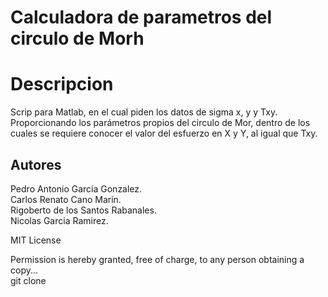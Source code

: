 # Calculadora de parametros del circulo de Morh
#
# Descripcion
Scrip para Matlab, en el cual piden los datos de sigma x, y y Txy. Proporcionando los parámetros propios del circulo de Mor, dentro de los cuales se requiere conocer el valor del esfuerzo en X y Y, al igual que Txy.
## Autores
Pedro Antonio Garcia Gonzalez.  
Carlos Renato Cano Marin.  
Rigoberto de los Santos Rabanales.  
Nicolas Garcia Ramirez.  


MIT License  

Permission is hereby granted, free of charge, to any person obtaining a copy...  
   git clone 
